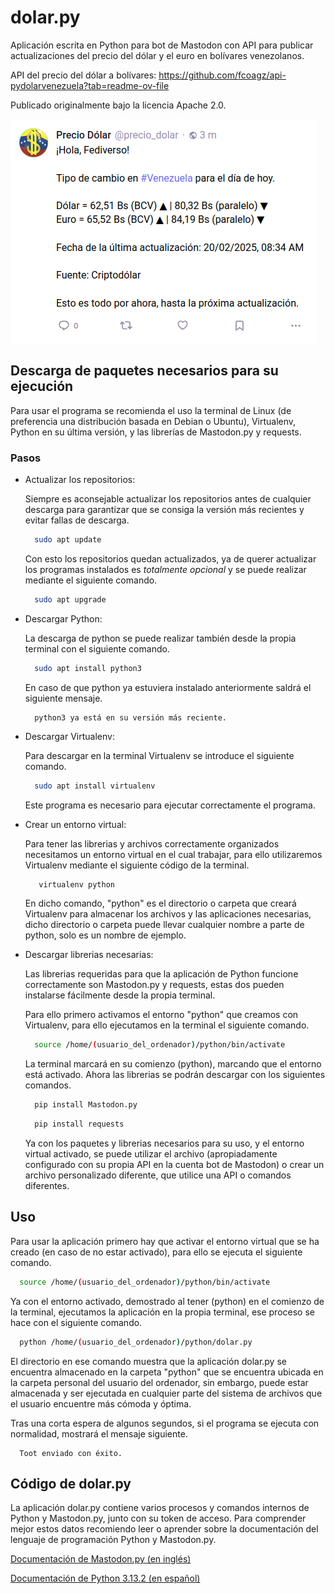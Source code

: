 # dolar.py
Aplicación escrita en Python para bot de Mastodon con API para publicar actualizaciones del precio del dólar y el euro en bolívares venezolanos.

API del precio del dólar a bolívares: https://github.com/fcoagz/api-pydolarvenezuela?tab=readme-ov-file

Publicado originalmente bajo la licencia Apache 2.0.

![Captura de pantalla de ejemplo de la publicación ejecutada en la aplicación](https://github.com/DanieruOtakuBoy/dolar.py/blob/main/ejemplo.png)

## Descarga de paquetes necesarios para su ejecución

Para usar el programa se recomienda el uso la terminal de Linux (de preferencia una distribución basada en Debian o Ubuntu), Virtualenv, Python en su última versión, y las librerías de Mastodon.py y requests.

### Pasos

* Actualizar los repositorios:

  Siempre es aconsejable actualizar los repositorios antes de cualquier descarga para garantizar que se consiga la versión más recientes y evitar fallas de descarga.

  ```bash
    sudo apt update
  ```

  Con esto los repositorios quedan actualizados, ya de querer actualizar los programas instalados es *totalmente opcional* y se puede realizar mediante el siguiente comando.

  ```bash
    sudo apt upgrade
  ```
  
* Descargar Python:

  La descarga de python se puede realizar también desde la propia terminal con el siguiente comando.

  ```bash
    sudo apt install python3
  ```

  En caso de que python ya estuviera instalado anteriormente saldrá el siguiente mensaje.

  ```
    python3 ya está en su versión más reciente.
  ```

* Descargar Virtualenv:

  Para descargar en la terminal Virtualenv se introduce el siguiente comando.


  ```bash
    sudo apt install virtualenv
  ```

  Este programa es necesario para ejecutar correctamente el programa.

* Crear un entorno virtual:

  Para tener las librerias y archivos correctamente organizados necesitamos un entorno virtual en el cual trabajar, para ello utilizaremos Virtualenv mediante el siguiente código de la terminal.


  ```bash
     virtualenv python
  ```

  En dicho comando, "python" es el directorio o carpeta que creará Virtualenv para almacenar los archivos y las aplicaciones necesarias, dicho directorio o carpeta puede llevar cualquier nombre a parte de python, solo es un nombre de ejemplo.

* Descargar librerias necesarias:

  Las librerias requeridas para que la aplicación de Python funcione correctamente son Mastodon.py y requests, estas dos pueden instalarse fácilmente desde la propia terminal.

  Para ello primero activamos el entorno "python" que creamos con Virtualenv, para ello ejecutamos en la terminal el siguiente comando.

  ```bash
    source /home/(usuario_del_ordenador)/python/bin/activate
  ```

  La terminal marcará en su comienzo (python), marcando que el entorno está activado. Ahora las librerias se podrán descargar con los siguientes comandos.


  ```bash
    pip install Mastodon.py
  ```

  ```bash
    pip install requests
  ```

  Ya con los paquetes y librerias necesarios para su uso, y el entorno virtual activado, se puede utilizar el archivo (apropiadamente configurado con su propia API en la cuenta bot de Mastodon) o crear un archivo personalizado diferente, que utilice una API o comandos diferentes.

## Uso

Para usar la aplicación primero hay que activar el entorno virtual que se ha creado (en caso de no estar activado), para ello se ejecuta el siguiente comando.

```bash
  source /home/(usuario_del_ordenador)/python/bin/activate
```

Ya con el entorno activado, demostrado al tener (python) en el comienzo de la terminal, ejecutamos la aplicación en la propia terminal, ese proceso se hace con el siguiente comando.

```bash
  python /home/(usuario_del_ordenador)/python/dolar.py
```

El directorio en ese comando muestra que la aplicación dolar.py se encuentra almacenado en la carpeta "python" que se encuentra ubicada en la carpeta personal del usuario del ordenador, sin embargo, puede estar almacenada y ser ejecutada en cualquier parte del sistema de archivos que el usuario encuentre más cómoda y óptima.

Tras una corta espera de algunos segundos, si el programa se ejecuta con normalidad, mostrará el mensaje siguiente.

```
  Toot enviado con éxito.
```

## Código de dolar.py

La aplicación dolar.py contiene varios procesos y comandos internos de Python y Mastodon.py, junto con su token de acceso. Para comprender mejor estos datos recomiendo leer o aprender sobre la documentación del lenguaje de programación Python y Mastodon.py.

[Documentación de Mastodon.py (en inglés)](https://mastodonpy.readthedocs.io/en/stable/)

[Documentación de Python 3.13.2 (en español)](https://docs.python.org/es/3/index.html)
